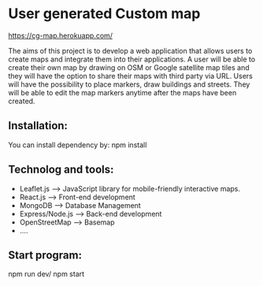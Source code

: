 # User generated Custom map
https://cg-map.herokuapp.com/

The aims of this project is to develop a web application that allows users to create maps
and integrate them into their applications. A user will be able to create their
own map by drawing on OSM or Google satellite map tiles and they will have
the option to share their maps with third party via URL. Users will have the
possibility to place markers, draw buildings and streets. They will be able to
edit the map markers anytime after the maps have been created.

## Installation:
You can install dependency by: npm install

## Technolog and tools:
* Leaflet.js --> JavaScript library for mobile-friendly interactive maps. 
* React.js --> Front-end development
* MongoDB --> Database Management
* Express/Node.js --> Back-end development
* OpenStreetMap --> Basemap
* ....

## Start program: 
npm run dev/ npm start
